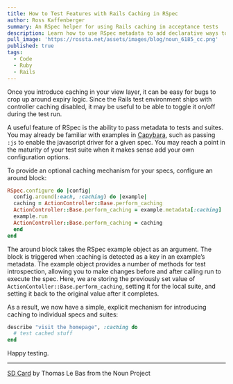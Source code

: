 ```yaml
---
title: How to Test Features with Rails Caching in RSpec
author: Ross Kaffenberger
summary: An RSpec helper for using Rails caching in acceptance tests
description: Learn how to use RSpec metadata to add declarative ways to toggle features like Rails caching during test runs
pull_image: 'https://rossta.net/assets/images/blog/noun_6185_cc.png'
published: true
tags:
  - Code
  - Ruby
  - Rails
---
```

Once you introduce caching in your view layer, it can be easy for bugs to crop up around expiry logic. Since the Rails test environment ships with controller caching disabled, it may be useful to be able to toggle it on/off during the test run.

A useful feature of RSpec is the ability to pass metadata to tests and suites. You may already be familiar with examples in [Capybara][1], such as passing `:js` to enable the javascript driver for a given spec. You may reach a point in the maturity of your test suite when it makes sense add your own configuration options.

To provide an optional caching mechanism for your specs, configure an around block:

```ruby
RSpec.configure do |config|
  config.around(:each, :caching) do |example|
  caching = ActionController::Base.perform_caching
  ActionController::Base.perform_caching = example.metadata[:caching]
  example.run
  ActionController::Base.perform_caching = caching
  end
end
```

The around block takes the RSpec example object as an argument. The block is triggered when :caching is detected as a key in an example’s metadata. The example object provides a number of methods for test introspection, allowing you to make changes before and after calling run to execute the spec. Here, we are storing the previously set value of `ActionContoller::Base.perform_caching`, setting it for the local suite, and setting it back to the original value after it completes.

As a result, we now have a simple, explicit mechanism for introducing caching to individual specs and suites:

```ruby
describe "visit the homepage", :caching do
  # test cached stuff
end
```

Happy testing.

***

[SD Card](https://thenounproject.com/term/sd-card/6185/) by Thomas Le Bas from the Noun Project

[1]:	https://github.com/jnicklas/capybara

